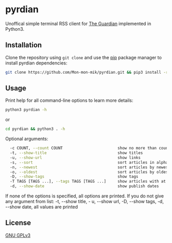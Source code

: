 # pyrdian

Unoffical simple terminal RSS client for [The Guardian](https://www.theguardian.com/international/rss) implemented in Python3.

## Installation

Clone the repository using `git clone` and use the [pip](https://pip.pypa.io/en/stable/) package manager to install pyrdian dependencies:

```bash
git clone https://github.com/Mon-mon-mik/pyrdian.git && pip3 install -r pyrdian/requrements.txt
```
## Usage

Print help for all command-line options to learn more details:

```bash
python3 pyrdian -h
```
or

```bash
cd pyrdian && python3 . -h
```

Optional arguments:

```bash
  -c COUNT, --count COUNT                        show no more than count articles
  -t, --show-title                               show titles
  -u, --show-url                                 show links
  -s, --sort                                     sort articles in alphabetical order, from A to Z
  -n, --newest                                   sort articles by newest to oldest
  -o, --oldest                                   sort articles by oldest to newest
  -D, --show-tags                                show tags
  -T TAGS [TAGS ...], --tags TAGS [TAGS ...]     show articles with at least one tag from the list
  -d, --show-date                                show publish dates
```
If none of the options is specified, all options are printed.
If you do not give any argument from list: -t, --show title, - u, --show url, -D, --show tags, -d, --show date, all values are printed

## License

[GNU GPLv3](https://choosealicense.com/licenses/gpl-3.0/)
